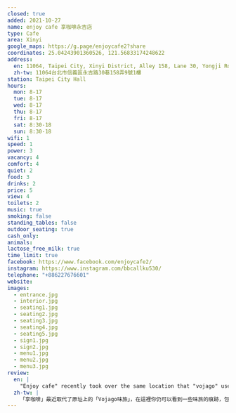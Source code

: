 ```yaml
---
closed: true
added: 2021-10-27
name: enjoy cafe 享咖啡永吉店
type: Cafe
area: Xinyi
google_maps: https://g.page/enjoycafe2?share
coordinates: 25.04243901360526, 121.56833174248622
address:
  en: 11064, Taipei City, Xinyi District, Alley 158, Lane 30, Yongji Rd, 9號1樓
  zh-tw: 11064台北市信義區永吉路30巷158弄9號1樓
station: Taipei City Hall
hours:
  mon: 8-17
  tue: 8-17
  wed: 8-17
  thu: 8-17
  fri: 8-17
  sat: 8:30-18
  sun: 8:30-18
wifi: 1
speed: 1
power: 3
vacancy: 4
comfort: 4
quiet: 2
food: 3
drinks: 2
price: 5
view: 4
toilets: 2
music: true
smoking: false
standing_tables: false
outdoor_seating: true
cash_only: 
animals: 
lactose_free_milk: true
time_limit: true
facebook: https://www.facebook.com/enjoycafe2/
instagram: https://www.instagram.com/bbcallku530/
telephone: "+886227676601"
website: 
images:
  - entrance.jpg
  - interior.jpg
  - seating1.jpg
  - seating2.jpg
  - seating3.jpg
  - seating4.jpg
  - seating5.jpg
  - sign1.jpg
  - sign2.jpg
  - menu1.jpg
  - menu2.jpg
  - menu3.jpg
review:
  en: |
    "Enjoy cafe" recently took over the same location that "vojago" used to use. You can still see some traces from vojago, including most of the same furniture and the logo on the wall. The interior is still quite nice with lots of seats available inside. It is also good for working outside, although the street noise (loud scooters driving by) can be a little distracting. They have a large menu serving coffee, tea, sandwiches and other snacks. Enjoy cafe is definitely much cheaper than vojago, but the WiFi is much slower unfortunately (only suitable for light surfing).
  zh-tw: |
    「享咖啡」最近取代了原址上的「Vojago味旅」，在這裡你仍可以看到一些味旅的痕跡，包含幾乎保持原樣的家具和牆上的Logo，裝潢和以前一樣典雅，也有很多座位的選擇，同時也很適合在它的室外空間工作，儘管必須去面對一些街上的噪音(像是飛馳而過的機車聲)。享咖啡有很豐富的Menu，包含茶、咖啡和三明治及其他小點，價格比以前的味旅要來得便宜，只可惜WiFi就比較慢了(只能做一些簡單的網頁瀏覽)。
---
```

